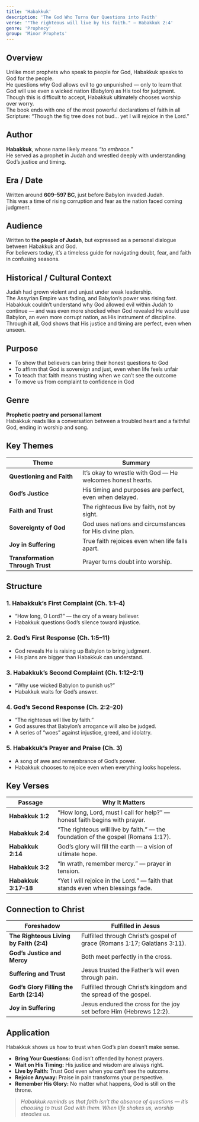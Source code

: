 ```yaml
---
title: 'Habakkuk'
description: 'The God Who Turns Our Questions into Faith'
verse: '"The righteous will live by his faith." — Habakkuk 2:4'
genre: 'Prophecy'
group: 'Minor Prophets'
---
```


## Overview  
Unlike most prophets who speak to people for God, Habakkuk speaks to God for the people.  
He questions why God allows evil to go unpunished — only to learn that God will use even a wicked nation (Babylon) as His tool for judgment.  
Though this is difficult to accept, Habakkuk ultimately chooses worship over worry.  
The book ends with one of the most powerful declarations of faith in all Scripture: “Though the fig tree does not bud… yet I will rejoice in the Lord.”

## Author  
**Habakkuk**, whose name likely means *“to embrace.”*  
He served as a prophet in Judah and wrestled deeply with understanding God’s justice and timing.

## Era / Date  
Written around **609–597 BC**, just before Babylon invaded Judah.  
This was a time of rising corruption and fear as the nation faced coming judgment.

## Audience  
Written to **the people of Judah**, but expressed as a personal dialogue between Habakkuk and God.  
For believers today, it’s a timeless guide for navigating doubt, fear, and faith in confusing seasons.

## Historical / Cultural Context  
Judah had grown violent and unjust under weak leadership.  
The Assyrian Empire was fading, and Babylon’s power was rising fast.  
Habakkuk couldn’t understand why God allowed evil within Judah to continue — and was even more shocked when God revealed He would use Babylon, an even more corrupt nation, as His instrument of discipline.  
Through it all, God shows that His justice and timing are perfect, even when unseen.

## Purpose  
- To show that believers can bring their honest questions to God  
- To affirm that God is sovereign and just, even when life feels unfair  
- To teach that faith means trusting when we can’t see the outcome  
- To move us from complaint to confidence in God  

## Genre  
**Prophetic poetry and personal lament**  
Habakkuk reads like a conversation between a troubled heart and a faithful God, ending in worship and song.

## Key Themes  

| Theme | Summary |
|-------|----------|
| **Questioning and Faith** | It’s okay to wrestle with God — He welcomes honest hearts. |
| **God’s Justice** | His timing and purposes are perfect, even when delayed. |
| **Faith and Trust** | The righteous live by faith, not by sight. |
| **Sovereignty of God** | God uses nations and circumstances for His divine plan. |
| **Joy in Suffering** | True faith rejoices even when life falls apart. |
| **Transformation Through Trust** | Prayer turns doubt into worship. |

## Structure  

### 1. Habakkuk’s First Complaint (Ch. 1:1–4)
- “How long, O Lord?” — the cry of a weary believer.  
- Habakkuk questions God’s silence toward injustice.  

### 2. God’s First Response (Ch. 1:5–11)
- God reveals He is raising up Babylon to bring judgment.  
- His plans are bigger than Habakkuk can understand.  

### 3. Habakkuk’s Second Complaint (Ch. 1:12–2:1)
- “Why use wicked Babylon to punish us?”  
- Habakkuk waits for God’s answer.  

### 4. God’s Second Response (Ch. 2:2–20)
- “The righteous will live by faith.”  
- God assures that Babylon’s arrogance will also be judged.  
- A series of “woes” against injustice, greed, and idolatry.  

### 5. Habakkuk’s Prayer and Praise (Ch. 3)
- A song of awe and remembrance of God’s power.  
- Habakkuk chooses to rejoice even when everything looks hopeless.  

## Key Verses  

| Passage | Why It Matters |
|----------|----------------|
| **Habakkuk 1:2** | “How long, Lord, must I call for help?” — honest faith begins with prayer. |
| **Habakkuk 2:4** | “The righteous will live by faith.” — the foundation of the gospel (Romans 1:17). |
| **Habakkuk 2:14** | God’s glory will fill the earth — a vision of ultimate hope. |
| **Habakkuk 3:2** | “In wrath, remember mercy.” — prayer in tension. |
| **Habakkuk 3:17–18** | “Yet I will rejoice in the Lord.” — faith that stands even when blessings fade. |

## Connection to Christ  

| Foreshadow | Fulfilled in Jesus |
|-------------|-------------------|
| **The Righteous Living by Faith (2:4)** | Fulfilled through Christ’s gospel of grace (Romans 1:17; Galatians 3:11). |
| **God’s Justice and Mercy** | Both meet perfectly in the cross. |
| **Suffering and Trust** | Jesus trusted the Father’s will even through pain. |
| **God’s Glory Filling the Earth (2:14)** | Fulfilled through Christ’s kingdom and the spread of the gospel. |
| **Joy in Suffering** | Jesus endured the cross for the joy set before Him (Hebrews 12:2). |

## Application  
Habakkuk shows us how to trust when God’s plan doesn’t make sense.  
- **Bring Your Questions:** God isn’t offended by honest prayers.  
- **Wait on His Timing:** His justice and wisdom are always right.  
- **Live by Faith:** Trust God even when you can’t see the outcome.  
- **Rejoice Anyway:** Praise in pain transforms your perspective.  
- **Remember His Glory:** No matter what happens, God is still on the throne.  

> *Habakkuk reminds us that faith isn’t the absence of questions — it’s choosing to trust God with them. When life shakes us, worship steadies us.*
